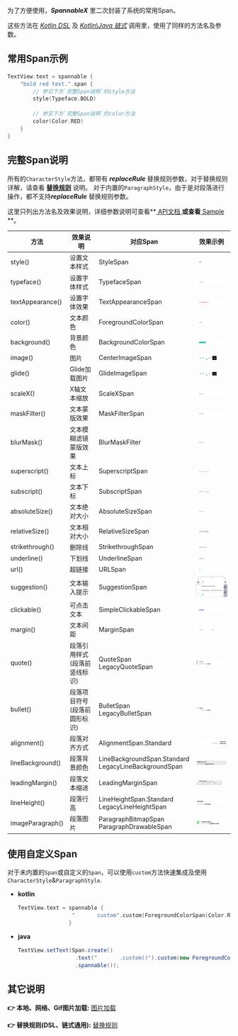 为了方便使用，***SpannableX*** 里二次封装了系统的常用Span。

这些方法在 *[Kotlin DSL](https://txca.github.io/SpannableX/dsl/)* 及 *[Kotlin\Java 链式](https://txca.github.io/SpannableX/chain/)* 调用里，使用了同样的方法名及参数。

## 常用Span示例

```kotlin
TextView.text = spannable {
	"bold red text.".span {
        // 参见下方`完整Span说明`的style方法
		style(Typeface.BOLD)
        
        // 参见下方`完整Span说明`的color方法
		color(Color.RED)
	}
}
```


## 完整Span说明

所有的`CharacterStyle`方法，都带有 ***replaceRule*** 替换规则参数，对于替换规则详解，请查看 **[替换规则](https://txca.github.io/SpannableX/replace/)** 说明。
对于内置的`ParagraphStyle`，由于是对段落进行操作，都不支持***replaceRule*** 替换规则参数。

这里只列出方法名及效果说明，详细参数说明可查看**[ API文档 ](https://txca.github.io/SpannableX/api/)**或查看**[ Sample ](https://github.com/TxcA/SpannableX/blob/master/app/src/main/java/com/itxca/sample/spannable/KotlinFragment.kt)**。

| 方法             | 效果说明                   | 对应Span                         | 效果示例                 |
| ---------------- | ------------------------- | ------------------------------- |----------------------- |
| style()          | 设置文本样式               | StyleSpan                       |![](./res/spans/style.png)|
| typeface()       | 设置字体样式               | TypefaceSpan                    |![](./res/spans/typeface.png)|
| textAppearance() | 设置字体效果               | TextAppearanceSpan              |![](./res/spans/textAppearance.png)|
| color()          | 文本颜色                   | ForegroundColorSpan             |![](./res/spans/color.png)|
| background()     | 背景颜色                   | BackgroundColorSpan             |![](./res/spans/background.png)|
| image()          | 图片                       | CenterImageSpan                |![](./res/spans/image.png)|
| glide()          | Glide加载图片              | GlideImageSpan                  |![](./res/spans/image.png)|
| scaleX()         | X轴文本缩放                | ScaleXSpan                      |![](./res/spans/scaleX.png)|
| maskFilter()     | 文本蒙版效果               | MaskFilterSpan                  |![](./res/spans/blurMask.png)|
| blurMask()       | 文本模糊滤镜蒙版效果        | BlurMaskFilter                  |![](./res/spans/blurMask.png)|
| superscript()    | 文本上标                   | SuperscriptSpan                 |![](./res/spans/superscript.png)|
| subscript()      | 文本下标                   | SubscriptSpan                   |![](./res/spans/subscript.png)|
| absoluteSize()   | 文本绝对大小               | AbsoluteSizeSpan                |![](./res/spans/absoluteSize.png)|
| relativeSize()   | 文本相对大小               | RelativeSizeSpan                |![](./res/spans/relativeSize.png)|
| strikethrough()  | 删除线                    | StrikethroughSpan               |![](./res/spans/strikethrough.png)|
| underline()      | 下划线                    | UnderlineSpan                   |![](./res/spans/underline.png)|
| url()            | 超链接                    | URLSpan                         |![](./res/spans/url.png)|
| suggestion()     | 文本输入提示               | SuggestionSpan                  |![](./res/spans/suggestion.png)|
| clickable()      | 可点击文本                 | SimpleClickableSpan             |![](./res/spans/clickable.png)|
| margin()         | 文本间距                  | MarginSpan                      |![](./res/spans/margin.png)|
| quote()          | 段落引用样式(段落前竖线标识) | QuoteSpan<br>LegacyQuoteSpan    |![](./res/spans/quote.png)|
| bullet()         | 段落项目符号(段落前圆形标识) | BulletSpan<br>LegacyBulletSpan  |![](./res/spans/bullet.png)|
| alignment()      | 段落对齐方式                | AlignmentSpan.Standard         |![](./res/spans/alignment.png)|
| lineBackground() | 段落背景颜色                | LineBackgroundSpan.Standard<br>LegacyLineBackgroundSpan      |![](./res/spans/lineBackground.png)|
| leadingMargin()  | 段落文本缩进                | LeadingMarginSpan              |![](./res/spans/leadingMargin.png)|
| lineHeight()     | 段落行高                   | LineHeightSpan.Standard<br>LegacyLineHeightSpan              |![](./res/spans/lineHeight.png)|
| imageParagraph() | 段落图片                   | ParagraphBitmapSpan<br>ParagraphDrawableSpan                 |![](./res/spans/imageParagraph.png)|

## 使用自定义Span
对于未内置的`Span`或自定义的`Span`，可以使用`custom`方法快速集成及使用`CharacterStyle`&`ParagraphStyle`.
- **kotlin**
  ``` kotlin
  TextView.text = spannable {
                   "       custom".custom(ForegroundColorSpan(Color.RED))
                  }
  ```

- **java**
  ``` java
  TextView.setText(Span.create()
                    .text("       .custom()").custom(new ForegroundColorSpan(Color.RED))
                    .spannable());
  ```

## 其它说明

**👉 本地、网络、Gif图片加载:** [图片加载](https://txca.github.io/SpannableX/image/)

**👉 替换规则(DSL、链式通用):** [替换规则](https://txca.github.io/SpannableX/replace/)
